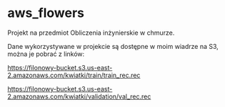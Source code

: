 # aws_flowers

Projekt na przedmiot Obliczenia inżynierskie w chmurze.

Dane wykorzystywane w projekcie są dostępne w moim wiadrze na S3, można je pobrać z linków:

https://filonowy-bucket.s3.us-east-2.amazonaws.com/kwiatki/train/train_rec.rec

https://filonowy-bucket.s3.us-east-2.amazonaws.com/kwiatki/validation/val_rec.rec
